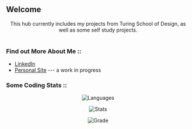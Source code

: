 ## Welcome 
<div align="center">
This hub currently includes my projects from Turing School of Design, as well as some self study projects.<br>
<br>
</div>

### Find out More About Me ::  
- [LinkedIn](https://www.linkedin.com/in/thelisataylor/)
- [Personal Site](https://lisataylor.dev/) --- a work in progress

### Some Coding Stats ::
<div align="center">
  
![Languages](https://github-readme-stats.vercel.app/api/top-langs?username=lisataylor5472&show_icons=true&locale=en&layout=compact)

![Stats](https://github-readme-stats.vercel.app/api?username=lisataylor5472&show_icons=true&locale=en)

![Grade](https://github-readme-streak-stats.herokuapp.com/?user=lisataylor5472&)
</div>
<!--
**lisataylor5472/lisataylor5472** is a ✨ _special_ ✨ repository because its `README.md` (this file) appears on your GitHub profile.
-->
